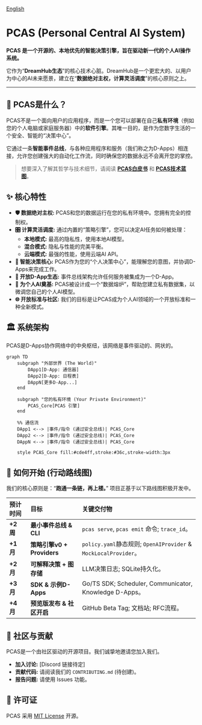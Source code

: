 [English](README.md)

# PCAS (Personal Central AI System)

**PCAS 是一个开源的、本地优先的智能决策引擎，旨在驱动新一代的个人AI操作系统。**

它作为“**DreamHub生态**”的核心技术心脏。DreamHub是一个更宏大的、以用户为中心的AI未来愿景，建立在“**数据绝对主权，计算灵活调度**”的核心原则之上。

---

## 📖 PCAS是什么？

PCAS不是一个面向用户的应用程序，而是一个您可以部署在自己**私有环境**（例如您的个人电脑或家庭服务器）中的**软件引擎**。其唯一目的，是作为您数字生活的一个安全、智能的“决策中心”。

它通过一条**智能事件总线**，与各种应用程序和服务（我们称之为D-Apps）相连接，允许您创建强大的自动化工作流，同时确保您的数据永远不会离开您的掌控。

> 想要深入了解其哲学与技术细节，请阅读 **[PCAS白皮书](docs/WHITEPAPER.md)** 和 **[PCAS技术蓝图](docs/PCAS_PLAN.md)**。

## ✨ 核心特性

*   **🛡️ 数据绝对主权:** PCAS和您的数据运行在您的私有环境中。您拥有完全的控制权。
*   **🎛️ 计算灵活调度:** 通过内置的“策略引擎”，您可以决定AI任务如何被处理：
    *   **本地模式:** 最高的隐私性，使用本地AI模型。
    *   **混合模式:** 隐私与性能的完美平衡。
    *   **云端模式:** 最强的性能，使用云端AI API。
*   **🤖 智能决策核心:** PCAS作为您的“个人决策中心”，能理解您的意图，并协调D-Apps来完成工作。
*   **🧩 开放D-App生态:** 事件总线架构允许任何服务被集成为一个D-App。
*   **🚀 为个人AI奠基:** PCAS被设计成一个“数据熔炉”，帮助您建立私有数据集，以微调您自己的个人AI模型。
*   **🌐 开放标准与社区:** 我们的目标是让PCAS成为个人AI领域的一个开放标准和一种全新模式。

## 🏛️ 系统架构

PCAS是D-Apps协作网络中的中央枢纽，该网络是事件驱动的、网状的。

```mermaid
graph TD
    subgraph "外部世界 (The World)"
        DApp1[D-App: 通信器]
        DApp2[D-App: 日程表]
        DAppN[更多D-App...]
    end

    subgraph "您的私有环境 (Your Private Environment)"
        PCAS_Core[PCAS 引擎]
    end

    %% 通信流
    DApp1 <--> |事件/指令 (通过安全总线)| PCAS_Core
    DApp2 <--> |事件/指令 (通过安全总线)| PCAS_Core
    DAppN <--> |事件/指令 (通过安全总线)| PCAS_Core

    style PCAS_Core fill:#cde4ff,stroke:#36c,stroke-width:3px
```

## 🚀 如何开始 (行动路线图)

我们的核心原则是：“**跑通一条链，再上楼。**” 项目正基于以下路线图积极开发中。

| 预计时间 | 目标 | 关键交付物 |
| :--- | :--- | :--- |
| **+2 周** | **最小事件总线 & CLI** | `pcas serve`, `pcas emit` 命令; `trace_id`。 |
| **+1 月** | **策略引擎v0 + Providers** | `policy.yaml`静态规则; `OpenAIProvider` & `MockLocalProvider`。 |
| **+2 月**| **可解释决策 + 图存储** | LLM决策日志; SQLite持久化。 |
| **+3 月**| **SDK & 示例D-Apps** | Go/TS SDK; Scheduler, Communicator, Knowledge D-Apps。 |
| **+4 月**| **预览版发布 & 社区开启** | GitHub Beta Tag; 文档站; RFC流程。 |

## 🤝 社区与贡献

PCAS是一个由社区驱动的开源项目。我们诚挚地邀请您加入我们。

*   **加入讨论:** [Discord 链接待定]
*   **贡献代码:** 请阅读我们的 `CONTRIBUTING.md` (待创建)。
*   **报告问题:** 请使用 Issues 功能。

## 📄 许可证

PCAS 采用 [MIT License](LICENSE) 开源。